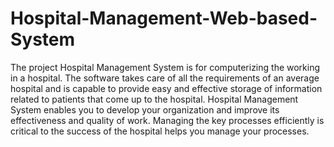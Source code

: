 # Hospital-Management-Web-based-System
The project Hospital Management System is for computerizing the working in a hospital. The software takes care of all the requirements of an average hospital and is capable to provide easy and effective storage of information related to patients that come up to the hospital. Hospital Management System enables you to develop your organization and improve its effectiveness and quality of work. Managing the key processes efficiently is critical to the success of the hospital helps you manage your processes.
